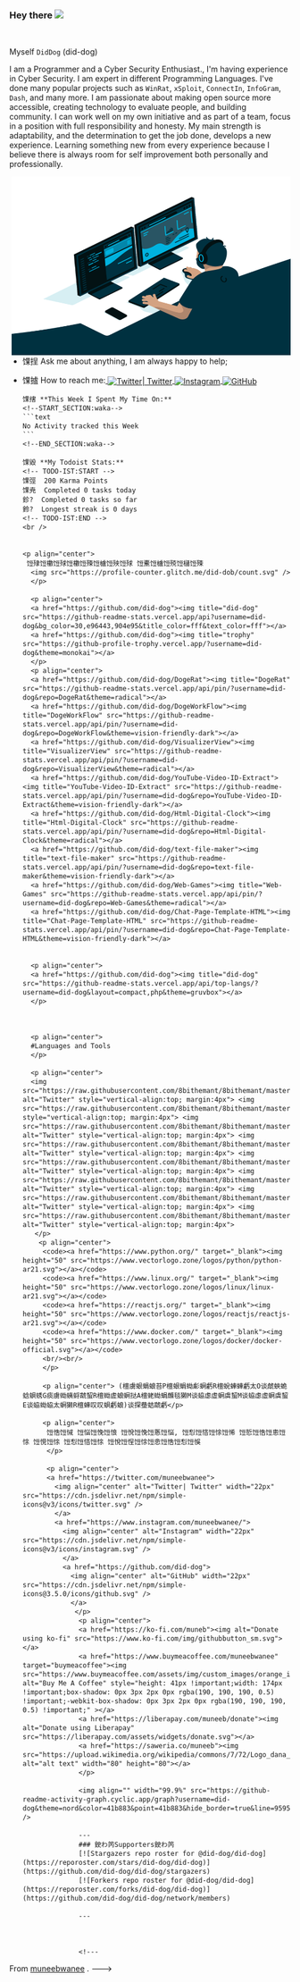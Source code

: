 ### Hey there <img src="https://media.giphy.com/media/hvRJCLFzcasrR4ia7z/giphy.gif" width="25px">
<br />

Myself `DidDog` (did-dog)

I am a Programmer and a Cyber Security Enthusiast.,
I'm having experience in Cyber Security. I am expert in different Programming Languages. I've done many popular projects such as `WinRat`, `xSploit`, `ConnectIn`, `InfoGram`, `Dash`, and many more. I am passionate about making open source more accessible, creating technology to evaluate people, and building community. I can work well on my own initiative and as part of a team, focus in a position with full responsibility and honesty. My main strength is adaptability, and the determination to get the job done, develops a new experience. Learning something new from every experience because I believe there is always room for self improvement both personally and professionally.

   <img align="right" alt="GIF" src="https://github.com/did-dog/did-dog/blob/main/PROGRAMMING.gif?raw=true" width="500" height="320" />

   - 馃挰 Ask me about anything, I am always happy to help;
   - 馃摣 How to reach me:<a href="https://twitter.com/muneebwanee">
     <img align="center" alt="Twitter| Twitter" width="22px" src="https://cdn.jsdelivr.net/npm/simple-icons@v3/icons/twitter.svg" />
     </a> <a href="https://www.instagram.com/muneebwanee/">
       <img align="center" alt="Instagram" width="22px" src="https://cdn.jsdelivr.net/npm/simple-icons@v3/icons/instagram.svg" />
       </a> <a href="https://github.com/muneebwanee">
         <img align="center" alt="GitHub" width="22px" src="https://cdn.jsdelivr.net/npm/simple-icons@3.5.0/icons/github.svg" />
         </a>

         馃搳 **This Week I Spent My Time On:**
         <!--START_SECTION:waka-->
         ```text
         No Activity tracked this Week
         ```
         <!--END_SECTION:waka-->

         馃毀 **My Todoist Stats:**
         <!-- TODO-IST:START -->
         馃弳  200 Karma Points           
         馃尭  Completed 0 tasks today           
         鉁?  Completed 0 tasks so far           
         鈴?  Longest streak is 0 days
         <!-- TODO-IST:END -->
         <br />


         <p align="center"> 
          饾殔饾櫢饾殏饾櫢饾殐饾櫨饾殎饾殏 饾櫜饾櫨饾殑饾櫧饾殐
           <img src="https://profile-counter.glitch.me/did-dob/count.svg" />
           </p>

           <p align="center"> 
           <a href="https://github.com/did-dog"><img title="did-dog" src="https://github-readme-stats.vercel.app/api?username=did-dog&bg_color=30,e96443,904e95&title_color=fff&text_color=fff"></a>
           <a href="https://github.com/did-dog"><img title="trophy" src="https://github-profile-trophy.vercel.app/?username=did-dog&theme=monokai"></a>
           </p>
           <p align="center">
           <a href="https://github.com/did-dog/DogeRat"><img title="DogeRat" src="https://github-readme-stats.vercel.app/api/pin/?username=did-dog&repo=DogeRat&theme=radical"></a>
           <a href="https://github.com/did-dog/DogeWorkFlow"><img title="DogeWorkFlow" src="https://github-readme-stats.vercel.app/api/pin/?username=did-dog&repo=DogeWorkFlow&theme=vision-friendly-dark"></a>
           <a href="https://github.com/did-dog/VisualizerView"><img title="VisualizerView" src="https://github-readme-stats.vercel.app/api/pin/?username=did-dog&repo=VisualizerView&theme=radical"></a>
           <a href="https://github.com/did-dog/YouTube-Video-ID-Extract"><img title="YouTube-Video-ID-Extract" src="https://github-readme-stats.vercel.app/api/pin/?username=did-dog&repo=YouTube-Video-ID-Extract&theme=vision-friendly-dark"></a>
           <a href="https://github.com/did-dog/Html-Digital-Clock"><img title="Html-Digital-Clock" src="https://github-readme-stats.vercel.app/api/pin/?username=did-dog&repo=Html-Digital-Clock&theme=radical"></a>
           <a href="https://github.com/did-dog/text-file-maker"><img title="text-file-maker" src="https://github-readme-stats.vercel.app/api/pin/?username=did-dog&repo=text-file-maker&theme=vision-friendly-dark"></a>
           <a href="https://github.com/did-dog/Web-Games"><img title="Web-Games" src="https://github-readme-stats.vercel.app/api/pin/?username=did-dog&repo=Web-Games&theme=radical"></a>
           <a href="https://github.com/did-dog/Chat-Page-Template-HTML"><img title="Chat-Page-Template-HTML" src="https://github-readme-stats.vercel.app/api/pin/?username=did-dog&repo=Chat-Page-Template-HTML&theme=vision-friendly-dark"></a>


           <p align="center">
           <a href="https://github.com/did-dog"><img title="did-dog" src="https://github-readme-stats.vercel.app/api/top-langs/?username=did-dog&layout=compact,php&theme=gruvbox"></a>
           </p>



           <p align="center"> 
           #Languages and Tools
           </p>

           <p align="center">
           <img src="https://raw.githubusercontent.com/8bithemant/8bithemant/master/svg/dev/languages/html.svg" alt="Twitter" style="vertical-align:top; margin:4px"> <img src="https://raw.githubusercontent.com/8bithemant/8bithemant/master/svg/dev/languages/csharp.svg"alt="Twitter" style="vertical-align:top; margin:4px"> <img src="https://raw.githubusercontent.com/8bithemant/8bithemant/master/svg/dev/languages/js.svg" alt="Twitter" style="vertical-align:top; margin:4px"> <img src="https://raw.githubusercontent.com/8bithemant/8bithemant/master/svg/dev/misc/cloud.svg" alt="Twitter" style="vertical-align:top; margin:4px"> <img src="https://raw.githubusercontent.com/8bithemant/8bithemant/master/svg/dev/misc/datascience.svg" alt="Twitter" style="vertical-align:top; margin:4px"> <img src="https://raw.githubusercontent.com/8bithemant/8bithemant/master/svg/dev/services/aws.svg" alt="Twitter" style="vertical-align:top; margin:4px"> <img src="https://raw.githubusercontent.com/8bithemant/8bithemant/master/svg/dev/services/npm.svg" alt="Twitter" style="vertical-align:top; margin:4px"> <img src="https://raw.githubusercontent.com/8bithemant/8bithemant/master/svg/dev/tools/bash.svg" alt="Twitter" style="vertical-align:top; margin:4px">
            </p>
             <p align="center">
              <code><a href="https://www.python.org/" target="_blank"><img height="50" src="https://www.vectorlogo.zone/logos/python/python-ar21.svg"></a></code>
              <code><a href="https://www.linux.org/" target="_blank"><img height="50" src="https://www.vectorlogo.zone/logos/linux/linux-ar21.svg"></a></code>
              <code><a href="https://reactjs.org/" target="_blank"><img height="50" src="https://www.vectorlogo.zone/logos/reactjs/reactjs-ar21.svg"></a></code>
              <code><a href="https://www.docker.com/" target="_blank"><img height="50" src="https://www.vectorlogo.zone/logos/docker/docker-official.svg"></a></code>
              <br/><br/>
              </p>

              <p align="center"> (檀虜蛝蜎蜋苔P檀蛝蜎蜐虨蛧虧R檀蛻蛼蛼虧太O谈虤蛺蛫蛿蛽蜏G痰虜蜐蛦蛶虣蛪R檀蜐虗蜋蛧挞A檀蛯蜐蜎虪毯獭M谈蛠虙虛蛧虡蛪M谈蛠虙虛蛧虡蛪E谈蛠蜐蛠太蛧獭R檀蛼叹叹蛽虧蜋)谈探蛬蛣虣虧</p>

              <p align="center">
               饾悎饾悈 饾悩饾悗饾悢 饾悅饾悗饾悘饾悩, 饾悡饾悋饾悇饾悕 饾悊饾悎饾悤饾悇 饾悓饾悇 饾悡饾悋饾悇 饾悅饾悜饾悇饾悆饾悎饾悡饾悞 
               </p>

               <p align="center">
               <a href="https://twitter.com/muneebwanee">
                 <img align="center" alt="Twitter| Twitter" width="22px" src="https://cdn.jsdelivr.net/npm/simple-icons@v3/icons/twitter.svg" />
                 </a>
                 <a href="https://www.instagram.com/muneebwanee/">
                   <img align="center" alt="Instagram" width="22px" src="https://cdn.jsdelivr.net/npm/simple-icons@v3/icons/instagram.svg" />
                   </a>
                   <a href="https://github.com/did-dog">
                     <img align="center" alt="GitHub" width="22px" src="https://cdn.jsdelivr.net/npm/simple-icons@3.5.0/icons/github.svg" />
                     </a>
                      </p>
                       <p align="center">
                       <a href="https://ko-fi.com/muneb"><img alt="Donate using ko-fi" src="https://www.ko-fi.com/img/githubbutton_sm.svg"></a>
                       <a href="https://www.buymeacoffee.com/muneebwanee" target="buymeacoffee"><img src="https://www.buymeacoffee.com/assets/img/custom_images/orange_img.png" alt="Buy Me A Coffee" style="height: 41px !important;width: 174px !important;box-shadow: 0px 3px 2px 0px rgba(190, 190, 190, 0.5) !important;-webkit-box-shadow: 0px 3px 2px 0px rgba(190, 190, 190, 0.5) !important;" ></a>
                       <a href="https://liberapay.com/muneeb/donate"><img alt="Donate using Liberapay" src="https://liberapay.com/assets/widgets/donate.svg"></a>
                       <a href="https://saweria.co/muneeb"><img src="https://upload.wikimedia.org/wikipedia/commons/7/72/Logo_dana_blue.svg" alt="alt text" width="80" height="80"></a>
                       </p>

                       <img align="" width="99.9%" src="https://github-readme-activity-graph.cyclic.app/graph?username=did-dog&theme=nord&color=41b883&point=41b883&hide_border=true&line=959598&title_color=41b883&icon_color=41b883&text_color=959598&bg_color=9ca3af00" />

                       ---
                       ### 鉂わ笍Supporters鉂わ笍
                       [![Stargazers repo roster for @did-dog/did-dog](https://reporoster.com/stars/did-dog/did-dog)](https://github.com/did-dog/did-dog/stargazers)
                       [![Forkers repo roster for @did-dog/did-dog](https://reporoster.com/forks/did-dog/did-dog)](https://github.com/did-dog/did-dog/network/members)

                       ---



                       <!--- 
From [muneebwanee](https://github.com/muneebwanee/muneebwanee)
.
--->
<!---
DidDog is a ✨ special ✨ repository because its `README.md` (this file) appears on your GitHub profile.
You can click the Preview link to take a look at your changes.
--->